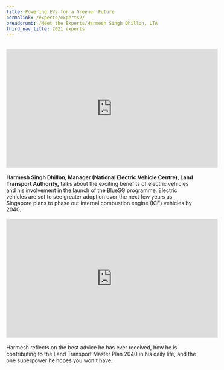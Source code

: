 ```yaml
---
title: Powering EVs for a Greener Future
permalink: /experts/experts2/
breadcrumb: /Meet the Experts/Harmesh Singh Dhillon, LTA
third_nav_title: 2021 experts
---
```




<br>
<div class="bp-youtube">
<iframe width="560" height="315" src="https://www.youtube.com/embed/MtpP8HHqKAg" frameborder="0" allow="accelerometer; autoplay; clipboard-write; encrypted-media; gyroscope; picture-in-picture" allowfullscreen></iframe>
</div>
<br>
<b>Harmesh Singh Dhillon, Manager (National Electric Vehicle Centre), Land Transport Authority,</b> talks about the exciting benefits of electric vehicles and his involvement in the launch of the BlueSG programme. Electric vehicles are set to see greater adoption over the next few years as Singapore plans to phase out internal combustion engine (ICE) vehicles by 2040. 
<br>
<br>
<div class="bp-youtube">
<iframe width="560" height="315" src="https://www.youtube.com/embed/ovBFYyjTr_E" frameborder="0" allow="accelerometer; autoplay; clipboard-write; encrypted-media; gyroscope; picture-in-picture" allowfullscreen></iframe>
</div>
<br>
Harmesh reflects on the best advice he has ever received, how he is contributing to the Land Transport Master Plan 2040 in his daily life, and the one superpower he hopes you won't have.
